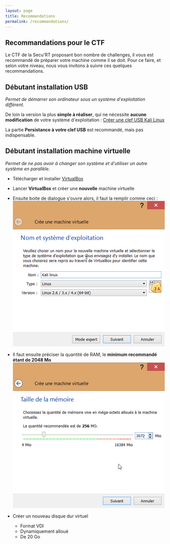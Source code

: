 ```yaml
---
layout: page
title: Recommandations
permalink: /recommandations/
---
```


## Recommandations pour le CTF

Le CTF de la Secu'RT proposant bon nombre de challenges, il vous est recommandé de préparer votre machine comme il se doit. 
Pour ce faire, et selon votre niveau, nous vous invitons à suivre ces quelques recommandations.

Débutant installation USB
-------------------------

*Permet de démarrer son ordinateur sous un système d'exploitation différent.*

De loin la version la plus **simple à réaliser**, qui ne nécessite **aucune modification** de votre système d'exploitation : [Créer une clef USB Kali Linux](http://fr.docs.kali.org/installation-fr/kali-linux-sur-usb)

La partie **Persistance à votre clef USB** est recommandé, mais pas indispensable.

Débutant installation machine virtuelle
---------------------------------------

*Permet de ne pas avoir à changer son système et d'utiliser un autre système en parallèle.*

* Télécharger et installer [VirtualBox](https://www.virtualbox.org/wiki/Downloads)
* Lancer **VirtualBox** et créer une **nouvelle** machine virtuelle
* Ensuite boite de dialogue s'ouvre alors, il faut la remplir comme ceci :
	![Nom de la Machine virtuelle](assets/recommandations/virtualbox/new-name.png)
* Il faut ensuite préciser la quantité de RAM, le **minimum recommandé étant de 2048 Mo**
	![Ram Machine virtuelle](assets/recommandations/virtualbox/new-ram.png)

* Créer un nouveau disque dur virtuel
	* Format VDI
	* Dynamiquement alloué
	* De 20 Go
